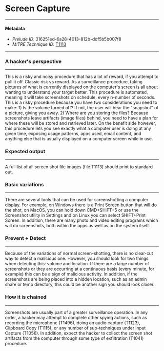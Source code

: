 
# Screen Capture

---

#### Metadata

- *Prelude ID*: 316251ed-6a28-4013-812b-ddf5b5b007f8
- *MITRE Technique ID*: [T1113](https://attack.mitre.org/techniques/T1113/)

---

### A hacker's perspective

---

This is a risky and noisy procedure that has a lot of reward, if you attempt to pull it off. Classic risk vs reward. As a surveillance procedure, taking pictures of what is currently displayed on the computer's screen is all about wanting to understand your target better. This procedure is automated, meaning it will take screenshots on schedule, every n-number of seconds. This is a risky procedure because you have two considerations you need to make: 1) Is the volume turned off? If not, the user will hear the "snapshot" of a picture, giving you away. 2) Where are you storing the files? Because screenshots leave artifacts (image files) behind, you need to have a plan for where these will be stored and retrieved later. On the benefit side however, this procedure lets you see exactly what a computer user is doing at any given time, exposing usage patterns, apps used, email content, and anything else that is usually displayed on a computer screen while in use.
### Expected output

---

A full list of all screen shot file images (file.T1113) should print to standard out.

### Basic variations

---

There are several tools that can be used for screenshotting a computer display. For example, on Windows there is a Print Screen button that will do the shot, on MacOS, you can hold down CMD+SHIFT+5 or use the Screenshot utility in Settings and on Linux you can select SHIFT+Print Screen. In addition, there are many photo and video editing programs which will do screenshots, both within the apps as well as on the system itself.
### Prevent + Detect

---

Because of the variations of normal screen-shotting, there is no clear-cut way to detect a malicious one. However, you should look for two things when detecting this: volume and location. If there are a large number of screenshots or they are occurring at a continuous basis (every minute, for example) this can be a sign of malicious activity. In addition, if the screenshots are being placed into a hidden location, such as an admin share or temp directory, this could be another sign you should look closer.
### How it is chained

---

Screenshots are usually part of a greater surveillance operation. In any order, a hacker may attempt to complete other spying actions, such as recording the microphone (T1496), doing an audio capture (T1123), Clipboard Copy (T1115), or any number of sub-techniques under Input Capture (T1056). In addition, expect the hacker to collect the screen shot artifacts from the computer through some type of exfiltration (T1041) procedure.
